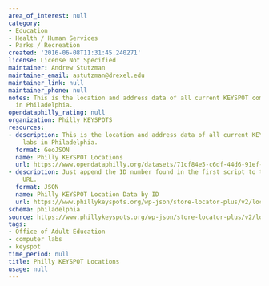 ```yaml
---
area_of_interest: null
category:
- Education
- Health / Human Services
- Parks / Recreation
created: '2016-06-08T11:31:45.240271'
license: License Not Specified
maintainer: Andrew Stutzman
maintainer_email: astutzman@drexel.edu
maintainer_link: null
maintainer_phone: null
notes: This is the location and address data of all current KEYSPOT computer labs
  in Philadelphia.
opendataphilly_rating: null
organization: Philly KEYSPOTS
resources:
- description: This is the location and address data of all current KEYSPOT computer
    labs in Philadelphia.
  format: GeoJSON
  name: Philly KEYSPOT Locations
  url: https://www.opendataphilly.org/datasets/71cf84e5-c6df-44d6-91ef-63f9b880e98e/resource/40daf627-b8c4-43b0-8d73-3cb8f9ccae15/download/keyspotlocationdata.geojson
- description: Just append the ID number found in the first script to the end of the
    URL.
  format: JSON
  name: Philly KEYSPOT Location Data by ID
  url: https://www.phillykeyspots.org/wp-json/store-locator-plus/v2/locations/8
schema: philadelphia
source: https://www.phillykeyspots.org/wp-json/store-locator-plus/v2/locations/
tags:
- Office of Adult Education
- computer labs
- keyspot
time_period: null
title: Philly KEYSPOT Locations
usage: null
---
```


